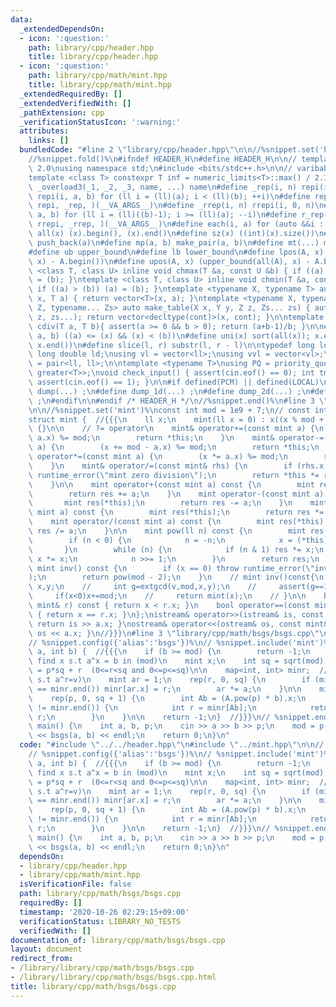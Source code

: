 ```yaml
---
data:
  _extendedDependsOn:
  - icon: ':question:'
    path: library/cpp/header.hpp
    title: library/cpp/header.hpp
  - icon: ':question:'
    path: library/cpp/math/mint.hpp
    title: library/cpp/math/mint.hpp
  _extendedRequiredBy: []
  _extendedVerifiedWith: []
  _pathExtension: cpp
  _verificationStatusIcon: ':warning:'
  attributes:
    links: []
  bundledCode: "#line 2 \"library/cpp/header.hpp\"\n\n//%snippet.set('header')%\n\
    //%snippet.fold()%\n#ifndef HEADER_H\n#define HEADER_H\n\n// template version\
    \ 2.0\nusing namespace std;\n#include <bits/stdc++.h>\n\n// varibable settings\n\
    template <class T> constexpr T inf = numeric_limits<T>::max() / 2.1;\n\n#define\
    \ _overload3(_1, _2, _3, name, ...) name\n#define _rep(i, n) repi(i, 0, n)\n#define\
    \ repi(i, a, b) for (ll i = (ll)(a); i < (ll)(b); ++i)\n#define rep(...) _overload3(__VA_ARGS__,\
    \ repi, _rep, )(__VA_ARGS__)\n#define _rrep(i, n) rrepi(i, 0, n)\n#define rrepi(i,\
    \ a, b) for (ll i = (ll)((b)-1); i >= (ll)(a); --i)\n#define r_rep(...) _overload3(__VA_ARGS__,\
    \ rrepi, _rrep, )(__VA_ARGS__)\n#define each(i, a) for (auto &&i : a)\n#define\
    \ all(x) (x).begin(), (x).end()\n#define sz(x) ((int)(x).size())\n#define pb(a)\
    \ push_back(a)\n#define mp(a, b) make_pair(a, b)\n#define mt(...) make_tuple(__VA_ARGS__)\n\
    #define ub upper_bound\n#define lb lower_bound\n#define lpos(A, x) (lower_bound(all(A),\
    \ x) - A.begin())\n#define upos(A, x) (upper_bound(all(A), x) - A.begin())\ntemplate\
    \ <class T, class U> inline void chmax(T &a, const U &b) { if ((a) < (b)) (a)\
    \ = (b); }\ntemplate <class T, class U> inline void chmin(T &a, const U &b) {\
    \ if ((a) > (b)) (a) = (b); }\ntemplate <typename X, typename T> auto make_table(X\
    \ x, T a) { return vector<T>(x, a); }\ntemplate <typename X, typename Y, typename\
    \ Z, typename... Zs> auto make_table(X x, Y y, Z z, Zs... zs) { auto cont = make_table(y,\
    \ z, zs...); return vector<decltype(cont)>(x, cont); }\n\ntemplate <class T> T\
    \ cdiv(T a, T b){ assert(a >= 0 && b > 0); return (a+b-1)/b; }\n\n#define is_in(x,\
    \ a, b) ((a) <= (x) && (x) < (b))\n#define uni(x) sort(all(x)); x.erase(unique(all(x)),\
    \ x.end())\n#define slice(l, r) substr(l, r - l)\n\ntypedef long long ll;\ntypedef\
    \ long double ld;\nusing vl = vector<ll>;\nusing vvl = vector<vl>;\nusing pll\
    \ = pair<ll, ll>;\n\ntemplate <typename T>\nusing PQ = priority_queue<T, vector<T>,\
    \ greater<T>>;\nvoid check_input() { assert(cin.eof() == 0); int tmp; cin >> tmp;\
    \ assert(cin.eof() == 1); }\n\n#if defined(PCM) || defined(LOCAL)\n#else\n#define\
    \ dump(...) ;\n#define dump_1d(...) ;\n#define dump_2d(...) ;\n#define cerrendl\
    \ ;\n#endif\n\n#endif /* HEADER_H */\n//%snippet.end()%\n#line 3 \"library/cpp/math/mint.hpp\"\
    \n\n//%snippet.set('mint')%\nconst int mod = 1e9 + 7;\n// const int mod = 998244353;\n\
    struct mint {  //{{{\n    ll x;\n    mint(ll x = 0) : x((x % mod + mod) % mod)\
    \ {}\n\n    // ?= operator\n    mint& operator+=(const mint a) {\n        (x +=\
    \ a.x) %= mod;\n        return *this;\n    }\n    mint& operator-=(const mint\
    \ a) {\n        (x += mod - a.x) %= mod;\n        return *this;\n    }\n    mint&\
    \ operator*=(const mint a) {\n        (x *= a.x) %= mod;\n        return *this;\n\
    \    }\n    mint& operator/=(const mint& rhs) {\n        if (rhs.x == 0) throw\
    \ runtime_error(\"mint zero division\");\n        return *this *= rhs.inv();\n\
    \    }\n\n    mint operator+(const mint a) const {\n        mint res(*this);\n\
    \        return res += a;\n    }\n    mint operator-(const mint a) const {\n \
    \       mint res(*this);\n        return res -= a;\n    }\n    mint operator*(const\
    \ mint a) const {\n        mint res(*this);\n        return res *= a;\n    }\n\
    \    mint operator/(const mint a) const {\n        mint res(*this);\n        return\
    \ res /= a;\n    }\n\n    mint pow(ll n) const {\n        mint res(1), x(*this);\n\
    \        if (n < 0) {\n            n = -n;\n            x = (*this).inv();\n \
    \       }\n        while (n) {\n            if (n & 1) res *= x;\n           \
    \ x *= x;\n            n >>= 1;\n        }\n        return res;\n    }\n\n   \
    \ mint inv() const {\n        if (x == 0) throw runtime_error(\"inv does not exist\"\
    );\n        return pow(mod - 2);\n    }\n    // mint inv()const{\n    //     int\
    \ x,y;\n    //     int g=extgcd(v,mod,x,y);\n    //     assert(g==1);\n    //\
    \     if(x<0)x+=mod;\n    //     return mint(x);\n    // }\n\n    bool operator<(const\
    \ mint& r) const { return x < r.x; }\n    bool operator==(const mint& r) const\
    \ { return x == r.x; }\n};\nistream& operator>>(istream& is, const mint& a) {\
    \ return is >> a.x; }\nostream& operator<<(ostream& os, const mint& a) { return\
    \ os << a.x; }\n//}}}\n#line 3 \"library/cpp/math/bsgs/bsgs.cpp\"\n\n// %snippet.set('baybe_step_giant_step')%\n\
    // %snippet.config({'alias':'bsgs'})%\n// %snippet.include('mint')%\n\nint bsgs(int\
    \ a, int b) {  //{{{\n    if (b >= mod) {\n        return -1;\n    }\n\n    //\
    \ find x s.t a^x = b in (mod)\n    mint x;\n    int sq = sqrt(mod);\n    // x\
    \ = p*sq + r  (0<=r<sq and 0<=p<=sq)\n\n    map<int, int> minr;  // minr[v]: min(r\
    \ s.t a^r=v)\n    mint ar = 1;\n    rep(r, 0, sq) {\n        if (minr.find(ar.x)\
    \ == minr.end()) minr[ar.x] = r;\n        ar *= a;\n    }\n\n    mint A = mint(a).pow(-sq);\n\
    \    rep(p, 0, sq + 1) {\n        int Ab = (A.pow(p) * b).x;\n        if (minr.find(Ab)\
    \ != minr.end()) {\n            int r = minr[Ab];\n            return p * sq +\
    \ r;\n        }\n    }\n\n    return -1;\n}  //}}}\n// %snippet.end()%\n\nsigned\
    \ main() {\n    int a, b, p;\n    cin >> a >> b >> p;\n    mod = p;\n    cout\
    \ << bsgs(a, b) << endl;\n    return 0;\n}\n"
  code: "#include \"../../header.hpp\"\n#include \"../mint.hpp\"\n\n// %snippet.set('baybe_step_giant_step')%\n\
    // %snippet.config({'alias':'bsgs'})%\n// %snippet.include('mint')%\n\nint bsgs(int\
    \ a, int b) {  //{{{\n    if (b >= mod) {\n        return -1;\n    }\n\n    //\
    \ find x s.t a^x = b in (mod)\n    mint x;\n    int sq = sqrt(mod);\n    // x\
    \ = p*sq + r  (0<=r<sq and 0<=p<=sq)\n\n    map<int, int> minr;  // minr[v]: min(r\
    \ s.t a^r=v)\n    mint ar = 1;\n    rep(r, 0, sq) {\n        if (minr.find(ar.x)\
    \ == minr.end()) minr[ar.x] = r;\n        ar *= a;\n    }\n\n    mint A = mint(a).pow(-sq);\n\
    \    rep(p, 0, sq + 1) {\n        int Ab = (A.pow(p) * b).x;\n        if (minr.find(Ab)\
    \ != minr.end()) {\n            int r = minr[Ab];\n            return p * sq +\
    \ r;\n        }\n    }\n\n    return -1;\n}  //}}}\n// %snippet.end()%\n\nsigned\
    \ main() {\n    int a, b, p;\n    cin >> a >> b >> p;\n    mod = p;\n    cout\
    \ << bsgs(a, b) << endl;\n    return 0;\n}\n"
  dependsOn:
  - library/cpp/header.hpp
  - library/cpp/math/mint.hpp
  isVerificationFile: false
  path: library/cpp/math/bsgs/bsgs.cpp
  requiredBy: []
  timestamp: '2020-10-26 02:29:15+09:00'
  verificationStatus: LIBRARY_NO_TESTS
  verifiedWith: []
documentation_of: library/cpp/math/bsgs/bsgs.cpp
layout: document
redirect_from:
- /library/library/cpp/math/bsgs/bsgs.cpp
- /library/library/cpp/math/bsgs/bsgs.cpp.html
title: library/cpp/math/bsgs/bsgs.cpp
---
```

